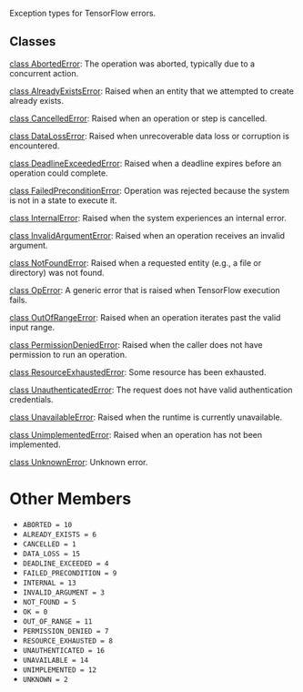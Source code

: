 Exception types for TensorFlow errors.

## Classes
[class AbortedError](https://tensorflow.google.cn/api_docs/python/tf/errors/AbortedError): The operation was aborted, typically due to a concurrent action.

[class AlreadyExistsError](https://tensorflow.google.cn/api_docs/python/tf/errors/AlreadyExistsError): Raised when an entity that we attempted to create already exists.

[class CancelledError](https://tensorflow.google.cn/api_docs/python/tf/errors/CancelledError): Raised when an operation or step is cancelled.

[class DataLossError](https://tensorflow.google.cn/api_docs/python/tf/errors/DataLossError): Raised when unrecoverable data loss or corruption is encountered.

[class DeadlineExceededError](https://tensorflow.google.cn/api_docs/python/tf/errors/DeadlineExceededError): Raised when a deadline expires before an operation could complete.

[class FailedPreconditionError](https://tensorflow.google.cn/api_docs/python/tf/errors/FailedPreconditionError): Operation was rejected because the system is not in a state to execute it.

[class InternalError](https://tensorflow.google.cn/api_docs/python/tf/errors/InternalError): Raised when the system experiences an internal error.

[class InvalidArgumentError](https://tensorflow.google.cn/api_docs/python/tf/errors/InvalidArgumentError): Raised when an operation receives an invalid argument.

[class NotFoundError](https://tensorflow.google.cn/api_docs/python/tf/errors/NotFoundError): Raised when a requested entity (e.g., a file or directory) was not found.

[class OpError](https://tensorflow.google.cn/api_docs/python/tf/errors/OpError): A generic error that is raised when TensorFlow execution fails.

[class OutOfRangeError](https://tensorflow.google.cn/api_docs/python/tf/errors/OutOfRangeError): Raised when an operation iterates past the valid input range.

[class PermissionDeniedError](https://tensorflow.google.cn/api_docs/python/tf/errors/PermissionDeniedError): Raised when the caller does not have permission to run an operation.

[class ResourceExhaustedError](https://tensorflow.google.cn/api_docs/python/tf/errors/ResourceExhaustedError): Some resource has been exhausted.

[class UnauthenticatedError](https://tensorflow.google.cn/api_docs/python/tf/errors/UnauthenticatedError): The request does not have valid authentication credentials.

[class UnavailableError](https://tensorflow.google.cn/api_docs/python/tf/errors/UnavailableError): Raised when the runtime is currently unavailable.

[class UnimplementedError](https://tensorflow.google.cn/api_docs/python/tf/errors/UnimplementedError): Raised when an operation has not been implemented.

[class UnknownError](https://tensorflow.google.cn/api_docs/python/tf/errors/UnknownError): Unknown error.

# Other Members
- `ABORTED = 10`
- `ALREADY_EXISTS = 6`
- `CANCELLED = 1`
- `DATA_LOSS = 15`
- `DEADLINE_EXCEEDED = 4`
- `FAILED_PRECONDITION = 9`
- `INTERNAL = 13`
- `INVALID_ARGUMENT = 3`
- `NOT_FOUND = 5`
- `OK = 0`
- `OUT_OF_RANGE = 11`
- `PERMISSION_DENIED = 7`
- `RESOURCE_EXHAUSTED = 8`
- `UNAUTHENTICATED = 16`
- `UNAVAILABLE = 14`
- `UNIMPLEMENTED = 12`
- `UNKNOWN = 2`
